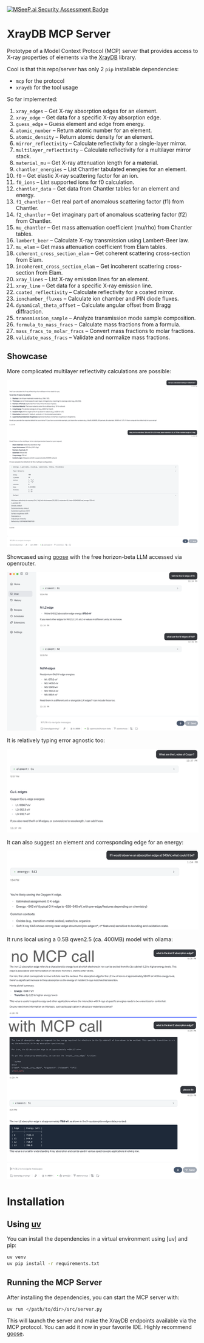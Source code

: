 [![MSeeP.ai Security Assessment Badge](https://mseep.net/pr/gnzng-xraydb-mcp-server-badge.png)](https://mseep.ai/app/gnzng-xraydb-mcp-server)

# XrayDB MCP Server
Prototype of a Model Context Protocol (MCP) server that provides access to X-ray properties of elements via the [XrayDB](https://github.com/xraypy/XrayDB) library.

Cool is that this repo/server has only 2 `pip` installable dependencies:
- `mcp` for the protocol
- `xraydb` for the tool usage

So far implemented:

1. `xray_edges` – Get X-ray absorption edges for an element.
2. `xray_edge` – Get data for a specific X-ray absorption edge.
3. `guess_edge` – Guess element and edge from energy.
4. `atomic_number` – Return atomic number for an element.
5. `atomic_density` – Return atomic density for an element.
6. `mirror_reflectivity` – Calculate reflectivity for a single-layer mirror.
7. `multilayer_reflectivity` – Calculate reflectivity for a multilayer mirror stack.
8. `material_mu` – Get X-ray attenuation length for a material.
9. `chantler_energies` – List Chantler tabulated energies for an element.
10. `f0` – Get elastic X-ray scattering factor for an ion.
11. `f0_ions` – List supported ions for f0 calculation.
12. `chantler_data` – Get data from Chantler tables for an element and energy.
13. `f1_chantler` – Get real part of anomalous scattering factor (f1) from Chantler.
14. `f2_chantler` – Get imaginary part of anomalous scattering factor (f2) from Chantler.
15. `mu_chantler` – Get mass attenuation coefficient (mu/rho) from Chantler tables.
16. `lambert_beer` – Calculate X-ray transmission using Lambert-Beer law.
17. `mu_elam` – Get mass attenuation coefficient from Elam tables.
18. `coherent_cross_section_elam` – Get coherent scattering cross-section from Elam.
19. `incoherent_cross_section_elam` – Get incoherent scattering cross-section from Elam.
20. `xray_lines` – List X-ray emission lines for an element.
21. `xray_line` – Get data for a specific X-ray emission line.
22. `coated_reflectivity` – Calculate reflectivity for a coated mirror.
23. `ionchamber_fluxes` – Calculate ion chamber and PIN diode fluxes.
24. `dynamical_theta_offset` – Calculate angular offset from Bragg diffraction.
25. `transmission_sample` – Analyze transmission mode sample composition.
26. `formula_to_mass_fracs` – Calculate mass fractions from a formula.
27. `mass_fracs_to_molar_fracs` – Convert mass fractions to molar fractions.
28. `validate_mass_fracs` – Validate and normalize mass fractions.

## Showcase

More complicated multilayer reflectivity calculations are possible:

![GPT-REFL](static/gpt-mll-refl.png)

Showcased using [goose](https://github.com/block/goose/) with the free horizon-beta LLM accessed via openrouter.

![Goose Showcase](static/goose_showcase.png)

It is relatively typing error agnostic too:

![Goose Typo](static/goose_typos.png)

It can also suggest an element and corresponding edge for an energy:

![Goose guess_edge](static/goose_guess_edge.png)

It runs local using a 0.5B qwen2.5 (ca. 400MB) model with ollama: 

![Goose ollama](static/goose_ollama.png)

# Installation

## Using [uv](https://github.com/astral-sh/uv)

You can install the dependencies in a virtual environment using [uv] and pip:

```sh
uv venv
uv pip install -r requirements.txt
```

## Running the MCP Server

After installing the dependencies, you can start the MCP server with:

```sh
uv run </path/to/dir>/src/server.py
```

This will launch the server and make the XrayDB endpoints available via the MCP protocol. You can add it now in your favorite IDE. Highly recommend [goose](https://block.github.io/goose/).
